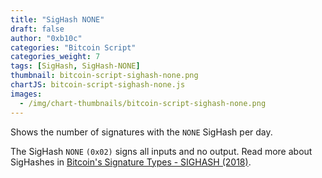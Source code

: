 ```yaml
---
title: "SigHash NONE"
draft: false
author: "0xb10c"
categories: "Bitcoin Script"
categories_weight: 7
tags: [SigHash, SigHash-NONE]
thumbnail: bitcoin-script-sighash-none.png
chartJS: bitcoin-script-sighash-none.js
images:
  - /img/chart-thumbnails/bitcoin-script-sighash-none.png
---
```


Shows the number of signatures with the `NONE` SigHash per day.
<!--more-->

The SigHash `NONE` `(0x02)` signs all inputs and no output.
Read more about SigHashes in [Bitcoin's Signature Types - SIGHASH (2018)](https://raghavsood.com/blog/2018/06/10/bitcoin-signature-types-sighash).

